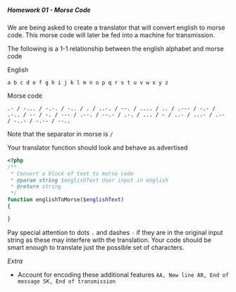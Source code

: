 ##### Homework 01 - Morse Code

We are being asked to create a translator that will convert english to morse code. This morse code will later be fed into a machine for transmission. 

The following is a 1-1 relationship between the english alphabet and morse code

English
```
a b c d e f g h i j k l m n o p q r s t u v w x y z
```

Morse code
```
.- / -... / -.-. / -.. / . / ..-. / --. / .... / .. / .--- / -.- / .-.. / -- / -. / --- / .--. / --.- / .-. / ... / - / ..- / ...- / .-- / -..- / -.-- / --..
```

Note that the separator in morse is ` / `


Your translator function should look and behave as advertised
```php
<?php
/**
 * Convert a block of text to morse code
 * @param string $englishText User input in english
 * @return string
 */
function englishToMorse($englishText)
{

}
```

Pay special attention to dots `.` and dashes `-` if they are in the original input string as these may interfere with the translation. 
Your code should be smart enough to translate just the possible set of characters. 

*Extra*
- Account for encoding these additional features
`
AA, New line
AR, End of message
SK, End of transmission
`
